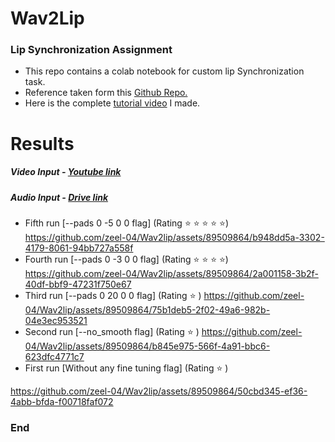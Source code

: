 # **Wav2Lip** 
### Lip Synchronization Assignment 

- This repo contains a colab notebook for custom lip Synchronization task.
- Reference taken form this [Github Repo.](https://github.com/Rudrabha/Wav2Lip "link")
- Here is the complete [tutorial video](https://drive.google.com/file/d/1surpT6e2mOOLyxnHxKxS7Y3-5H4kWiF_/view?usp=sharing "tutorial video") I made.

# Results
##### Video Input - [Youtube link](https://www.youtube.com/watch?v=YMuuEv37s0o "Youtube link")

##### Audio Input - [Drive link](https://drive.google.com/file/d/1jhUOAeGw8lPjNf7Q1cIcBOvzE3CJ3gVz/view)

- Fifth run [--pads 0 -5 0 0 flag] (Rating :star:  :star: :star: :star: :star:)
https://github.com/zeel-04/Wav2lip/assets/89509864/b948dd5a-3302-4179-8061-94bb727a558f
- Fourth run [--pads 0 -3 0 0 flag] (Rating :star: :star: :star: :star:)
https://github.com/zeel-04/Wav2lip/assets/89509864/2a001158-3b2f-40df-bbf9-47231f750e67
- Third run [--pads 0 20 0 0 flag] (Rating :star:  )
https://github.com/zeel-04/Wav2lip/assets/89509864/75b1deb5-2f02-49a6-982b-04e3ec953521
- Second run [--no_smooth flag] (Rating :star:  )
https://github.com/zeel-04/Wav2lip/assets/89509864/b845e975-566f-4a91-bbc6-623dfc4771c7
- First run [Without any fine tuning flag] (Rating :star:  )
  
https://github.com/zeel-04/Wav2lip/assets/89509864/50cbd345-ef36-4abb-bfda-f00718faf072




### End
